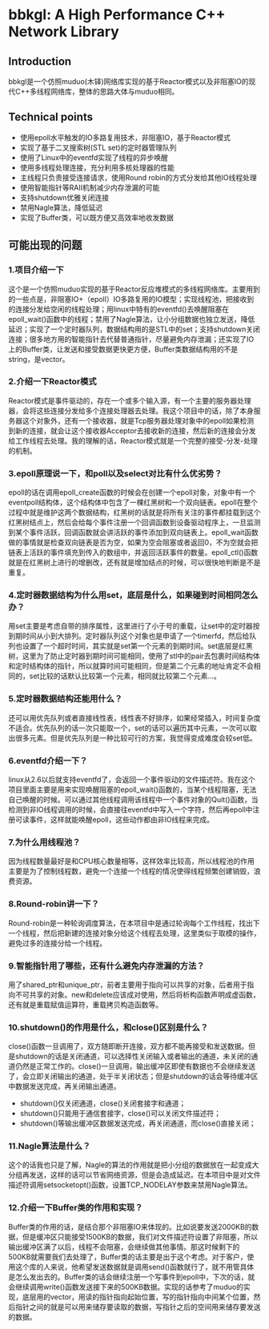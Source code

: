 # bbkgl: A High Performance C++ Network Library

## Introduction

bbkgl是一个仿照muduo(木铎)网络库实现的基于Reactor模式以及非阻塞IO的现代C++多线程网络库，整体的思路大体与muduo相同。

## Technical points

- 使用epoll水平触发的IO多路复用技术，非阻塞IO，基于Reactor模式
- 实现了基于二叉搜索树(STL set)的定时器管理队列
- 使用了Linux中的eventfd实现了线程的异步唤醒
- 使用多线程处理连接，充分利用多核处理器的性能
- 主线程只负责接受连接请求，使用Round robin的方式分发给其他IO线程处理
- 使用智能指针等RAII机制减少内存泄漏的可能
- 支持shutdown优雅关闭连接
- 禁用Nagle算法，降低延迟
- 实现了Buffer类，可以既方便又高效率地收发数据

## 可能出现的问题

### 1.项目介绍一下

这个是一个仿照muduo实现的基于Reactor反应堆模式的多线程网络库。主要用到的一些点是，非阻塞IO+（epoll）IO多路复用的IO模型；实现线程池，把接收到的连接分发给空闲的线程处理；用linux中特有的eventfd()去唤醒阻塞在epoll_wait()函数中的线程；禁用了Nagle算法，让小分组数据也独立发送，降低延迟；实现了一个定时器队列，数据结构用的是STL中的set；支持shutdown关闭连接；很多地方用的智能指针去代替普通指针，尽量避免内存泄漏；还实现了IO上的Buffer类，让发送和接受数据更快更方便，Buffer类数据结构用的不是string，是vector。

### 2.介绍一下Reactor模式

Reactor模式是事件驱动的，存在一个或多个输入源，有一个主要的服务器处理器，会将这些连接分发给多个连接处理器去处理。我这个项目中的话，除了本身服务器这个对象外，还有一个接收器，就是Tcp服务器处理对象中的epoll如果检测到新的连接，就会让这个接收器Acceptor去接收新的连接，然后新的连接会分发给工作线程去处理。我的理解的话，Reactor模式就是一个完整的接受-分发-处理的机制。

### 3.epoll原理说一下，和poll以及select对比有什么优劣势？

epoll的话在调用epoll_create函数的时候会在创建一个epoll对象，对象中有一个eventpoll结构体，这个结构体中包含了一棵红黑树和一个双向链表。epoll在整个过程中就是维护这两个数据结构，红黑树的话就是将所有关注的事件都挂载到这个红黑树结点上，然后会给每个事件注册一个回调函数到设备驱动程序上，一旦监测到某个事件活跃，回调函数就会讲活跃的事件添加到双向链表上。epoll_wait函数做的事情就是检查双向链表是否为空，如果为空会阻塞或者返回0，不为空就会把链表上活跃的事件填充到传入的数组中，并返回活跃事件的数量。epoll_ctl()函数就是在红黑树上进行的增删改，还有就是增加结点的时候，可以很快地判断是不是重复。

### 4.定时器数据结构为什么用set，底层是什么，如果碰到时间相同怎么办？

用set主要是考虑自带的排序属性，这里进行了小于号的重载，让set中的定时器按到期时间从小到大排列。定时器队列这个对象也是申请了一个timerfd，然后给队列也设置了一个超时时间，其实就是set第一个元素的到期时间。set底层是红黑树，这里为了防止定时器到期时间可能相同，使用了stl中的pair去包裹时间结构体和定时结构体的指针，所以就算时间可能相同，但是第二个元素的地址肯定不会相同的，set比较的话默认比较第一个元素，相同就比较第二个元素...。

### 5.定时器数据结构还能用什么？

还可以用优先队列或者直接线性表，线性表不好排序，如果经常插入，时间复杂度不适合。优先队列的话一次只能取一个，set的话可以遍历其中元素，一次可以取出很多元素。但是优先队列是一种比较可行的方案，我觉得变成难度会较set低。

### 6.eventfd介绍一下？

linux从2.6以后就支持eventfd了，会返回一个事件驱动的文件描述符。我在这个项目里面主要是用来实现唤醒阻塞的epoll_wait()函数的，当某个线程阻塞，无法自己唤醒的时候。可以通过其他线程调用该线程中一个事件对象的Quit()函数，当检测到非IO线程调用的时候，会直接往eventfd中写入一个字符，然后再epoll中注册可读事件，这样就能唤醒epoll，这些动作都由非IO线程来完成。

### 7.为什么用线程池？

因为线程数量最好是和CPU核心数量相等，这样效率比较高，所以线程池的作用主要是为了控制线程数，避免一个连接一个线程的情况使得线程频繁创建销毁，浪费资源。

### 8.Round-robin讲一下？

Round-robin是一种轮询调度算法，在本项目中是通过轮询每个工作线程，找出下一个线程，然后把新建的连接对象分给这个线程去处理，这里类似于取模的操作，避免过多的连接分给一个线程。

### 9.智能指针用了哪些，还有什么避免内存泄漏的方法？

用了shared_ptr和unique_ptr，前者主要用于指向可以共享的对象，后者用于指向不可共享的对象。new和delete应该成对使用，然后将析构函数声明成虚函数，还有就是重载赋值运算符，重载拷贝构造函数等。

### 10.shutdown()的作用是什么，和close()区别是什么？

close()函数一旦调用了，双方随即断开连接，双方都不能再接受和发送数据。但是shutdown的话是关闭通道，可以选择性关闭输入或者输出的通道，未关闭的通道仍然是正常工作的。close()一旦调用，输出缓冲区即使有数据也不会继续发送了，会立即关闭输出的通道，处于半关闭状态；但是shutdown的话会等待缓冲区中数据发送完成，再关闭输出通道。

- shutdown()仅关闭通道，close()关闭套接字和通道；
- shutdown()只能用于通信套接字，close()可以关闭文件描述符；
- shutdown()等输出缓冲区数据发送完成，再关闭通道，而close()直接关闭；

### 11.Nagle算法是什么？

这个的话我也只是了解，Nagle的算法的作用就是把小分组的数据放在一起变成大分组再发送，这样的话可以节省网络资源，但是会造成延迟。在本项目中是对文件描述符调用setsocketopt()函数，设置TCP_NODELAY参数来禁用Nagle算法。

### 12.介绍一下Buffer类的作用和实现？

Buffer类的作用的话，是结合那个非阻塞IO来体现的。比如说要发送2000KB的数据，但是缓冲区只能接受1500KB的数据，我们对文件描述符设置了非阻塞，所以输出缓冲区满了以后，线程不会阻塞，会继续做其他事情。那这时候剩下的500KB就需要我们去处理了，Buffer类的话主要是出于这个考虑。对于客户，使用这个库的人来说，他希望发送数据就是调用send()函数就行了，就不用管具体是怎么发出去的。Buffer类的话会继续注册一个写事件到epoll中，下次的话，就会继续调用write()函数发送接下来的500KB数据。实现的话参考了muduo的实现，底层用的vector，用读的指针指向起始位置，写的指针指向中间某个位置，然后指针之间的就是可以用来储存要读取的数据，写指针之后的空间用来储存要发送的数据。